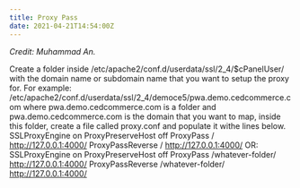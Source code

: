 ```yaml
---
title: Proxy Pass
date: 2021-04-21T14:54:00Z
---
```

_Credit: Muhammad An._

Create a folder inside /etc/apache2/conf.d/userdata/ssl/2_4/$cPanelUser/ with the domain name or subdomain name that you want to setup the proxy for. For example: /etc/apache2/conf.d/userdata/ssl/2_4/democe5/pwa.demo.cedcommerce.com where pwa.demo.cedcommerce.com is a folder and pwa.demo.cedcommerce.com is the domain that you want to map, inside this folder, create a file called proxy.conf and populate it withe lines below.
SSLProxyEngine on
ProxyPreserveHost off
ProxyPass / http://127.0.0.1:4000/
ProxyPassReverse / http://127.0.0.1:4000/
OR:
SSLProxyEngine on
ProxyPreserveHost off
ProxyPass /whatever-folder/ http://127.0.0.1:4000/
ProxyPassReverse /whatever-folder/ http://127.0.0.1:4000/
